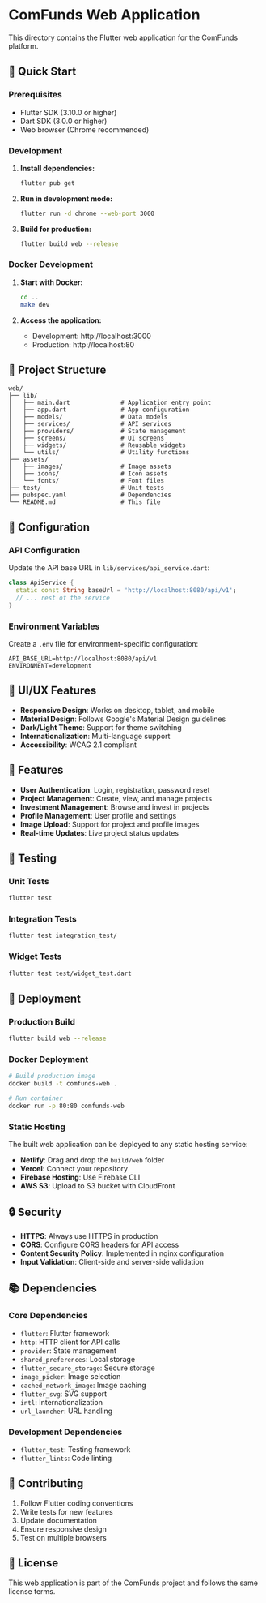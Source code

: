 # ComFunds Web Application

This directory contains the Flutter web application for the ComFunds platform.

## 🚀 Quick Start

### Prerequisites

- Flutter SDK (3.10.0 or higher)
- Dart SDK (3.0.0 or higher)
- Web browser (Chrome recommended)

### Development

1. **Install dependencies:**
   ```bash
   flutter pub get
   ```

2. **Run in development mode:**
   ```bash
   flutter run -d chrome --web-port 3000
   ```

3. **Build for production:**
   ```bash
   flutter build web --release
   ```

### Docker Development

1. **Start with Docker:**
   ```bash
   cd ..
   make dev
   ```

2. **Access the application:**
   - Development: http://localhost:3000
   - Production: http://localhost:80

## 📁 Project Structure

```
web/
├── lib/
│   ├── main.dart              # Application entry point
│   ├── app.dart               # App configuration
│   ├── models/                # Data models
│   ├── services/              # API services
│   ├── providers/             # State management
│   ├── screens/               # UI screens
│   ├── widgets/               # Reusable widgets
│   └── utils/                 # Utility functions
├── assets/
│   ├── images/                # Image assets
│   ├── icons/                 # Icon assets
│   └── fonts/                 # Font files
├── test/                      # Unit tests
├── pubspec.yaml               # Dependencies
└── README.md                  # This file
```

## 🔧 Configuration

### API Configuration

Update the API base URL in `lib/services/api_service.dart`:

```dart
class ApiService {
  static const String baseUrl = 'http://localhost:8080/api/v1';
  // ... rest of the service
}
```

### Environment Variables

Create a `.env` file for environment-specific configuration:

```env
API_BASE_URL=http://localhost:8080/api/v1
ENVIRONMENT=development
```

## 🎨 UI/UX Features

- **Responsive Design**: Works on desktop, tablet, and mobile
- **Material Design**: Follows Google's Material Design guidelines
- **Dark/Light Theme**: Support for theme switching
- **Internationalization**: Multi-language support
- **Accessibility**: WCAG 2.1 compliant

## 📱 Features

- **User Authentication**: Login, registration, password reset
- **Project Management**: Create, view, and manage projects
- **Investment Management**: Browse and invest in projects
- **Profile Management**: User profile and settings
- **Image Upload**: Support for project and profile images
- **Real-time Updates**: Live project status updates

## 🧪 Testing

### Unit Tests

```bash
flutter test
```

### Integration Tests

```bash
flutter test integration_test/
```

### Widget Tests

```bash
flutter test test/widget_test.dart
```

## 🚀 Deployment

### Production Build

```bash
flutter build web --release
```

### Docker Deployment

```bash
# Build production image
docker build -t comfunds-web .

# Run container
docker run -p 80:80 comfunds-web
```

### Static Hosting

The built web application can be deployed to any static hosting service:

- **Netlify**: Drag and drop the `build/web` folder
- **Vercel**: Connect your repository
- **Firebase Hosting**: Use Firebase CLI
- **AWS S3**: Upload to S3 bucket with CloudFront

## 🔒 Security

- **HTTPS**: Always use HTTPS in production
- **CORS**: Configure CORS headers for API access
- **Content Security Policy**: Implemented in nginx configuration
- **Input Validation**: Client-side and server-side validation

## 📚 Dependencies

### Core Dependencies

- `flutter`: Flutter framework
- `http`: HTTP client for API calls
- `provider`: State management
- `shared_preferences`: Local storage
- `flutter_secure_storage`: Secure storage
- `image_picker`: Image selection
- `cached_network_image`: Image caching
- `flutter_svg`: SVG support
- `intl`: Internationalization
- `url_launcher`: URL handling

### Development Dependencies

- `flutter_test`: Testing framework
- `flutter_lints`: Code linting

## 🤝 Contributing

1. Follow Flutter coding conventions
2. Write tests for new features
3. Update documentation
4. Ensure responsive design
5. Test on multiple browsers

## 📄 License

This web application is part of the ComFunds project and follows the same license terms.
